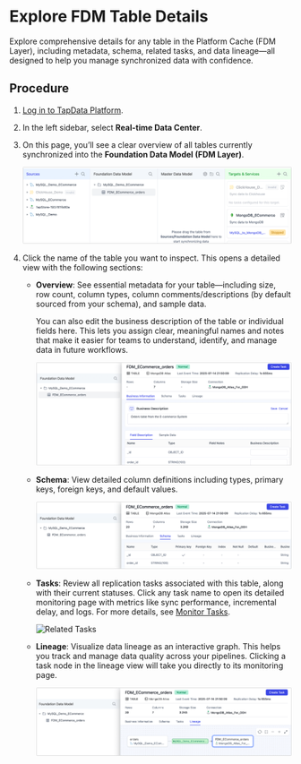 # Explore FDM Table Details

Explore comprehensive details for any table in the Platform Cache (FDM Layer), including metadata, schema, related tasks, and data lineage—all designed to help you manage synchronized data with confidence.

## Procedure

1. [Log in to TapData Platform](../user-guide/log-in.md).

2. In the left sidebar, select **Real-time Data Center**.

3. On this page, you’ll see a clear overview of all tables currently synchronized into the **Foundation Data Model (FDM Layer)**.

   ![View table in FDM](../../images/view_table_in_fdm.png)

4. Click the name of the table you want to inspect. This opens a detailed view with the following sections:

   - **Overview**: See essential metadata for your table—including size, row count, column types, column comments/descriptions (by default sourced from your schema), and sample data.

     You can also edit the business description of the table or individual fields here. This lets you assign clear, meaningful names and notes that make it easier for teams to understand, identify, and manage data in future workflows.

     ![Overview](../../images/table_overview_in_fdm.png)

   - **Schema**: View detailed column definitions including types, primary keys, foreign keys, and default values.

     ![Schema Info](../../images/schema_in_fdm.png)

   - **Tasks**: Review all replication tasks associated with this table, along with their current statuses. Click any task name to open its detailed monitoring page with metrics like sync performance, incremental delay, and logs. For more details, see [Monitor Tasks](../../design-incremental-views/monitor-view-tasks.md).

     ![Related Tasks](/Users/walter/Documents/GitHub/docs-en/docs/images/related_task_in_fdm.png)

   - **Lineage**: Visualize data lineage as an interactive graph. This helps you track and manage data quality across your pipelines. Clicking a task node in the lineage view will take you directly to its monitoring page.

     ![Lineage Info](../../images/lineage_for_fdm.png)
